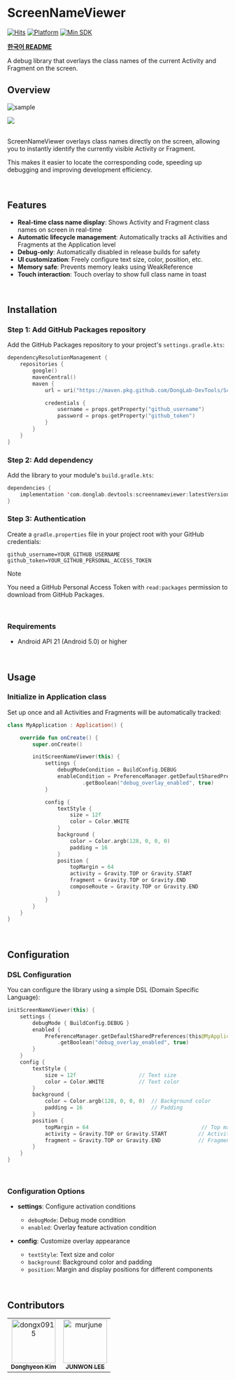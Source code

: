 # ScreenNameViewer
[![Hits](https://myhits.vercel.app/api/hit/https%3A%2F%2Fgithub.com%2FDongLab-DevTools%2FScreenNameViewer%3Ftab%3Dreadme-ov-file?color=blue&label=hits&size=small)](https://myhits.vercel.app)
[![Platform](https://img.shields.io/badge/platform-Android-3DDC84?style=flat-square&logo=android)](https://developer.android.com)
[![Min SDK](https://img.shields.io/badge/min%20sdk-21-green?style=flat-square)](https://developer.android.com)

**[한국어 README](./README_ko.md)**

A debug library that overlays the class names of the current Activity and Fragment on the screen.

## Overview

![sample](https://github.com/DongLab-DevTools/ScreenNameViewer-For-Compose/blob/3de0c47959bfd8fe8bdb7d21a96d9f23b0137794/.github/docs/images/screennameviewer-exmaple.png)

<a href="https://github.com/DongLab-DevTools/ScreenNameViewer-For-Compose">
	<img src="https://github.com/DongLab-DevTools/ScreenNameViewer/blob/326eb76dc23e4f806c200e67598311ab7271ab59/.github/images/screen_name_viewer_link_thumb_compose_en.png"/>
</a>

<br>
<br>

ScreenNameViewer overlays class names directly on the screen, allowing you to instantly identify the currently visible Activity or Fragment.

This makes it easier to locate the corresponding code, speeding up debugging and improving development efficiency.

<br>

## Features

- **Real-time class name display**: Shows Activity and Fragment class names on screen in real-time
- **Automatic lifecycle management**: Automatically tracks all Activities and Fragments at the Application level
- **Debug-only**: Automatically disabled in release builds for safety
- **UI customization**: Freely configure text size, color, position, etc.
- **Memory safe**: Prevents memory leaks using WeakReference
- **Touch interaction**: Touch overlay to show full class name in toast

<br>

## Installation

### Step 1: Add GitHub Packages repository

Add the GitHub Packages repository to your project's `settings.gradle.kts`:

```kotlin
dependencyResolutionManagement {
    repositories {
        google()
        mavenCentral()
		maven {
            url = uri("https://maven.pkg.github.com/DongLab-DevTools/ScreenNameViewer")

            credentials {
                username = props.getProperty("github_username")
                password = props.getProperty("github_token")
            }
        }
    }
}
```

### Step 2: Add dependency

Add the library to your module's `build.gradle.kts`:

```kotlin
dependencies {
    implementation 'com.donglab.devtools:screennameviewer:latestVersion'
}
```

### Step 3: Authentication

Create a `gradle.properties` file in your project root with your GitHub credentials:

```properties
github_username=YOUR_GITHUB_USERNAME
github_token=YOUR_GITHUB_PERSONAL_ACCESS_TOKEN
```

> [!NOTE]
> 
> You need a GitHub Personal Access Token with `read:packages` permission to download from GitHub Packages.

<br>

### Requirements
- Android API 21 (Android 5.0) or higher

<br>

## Usage

### Initialize in Application class

Set up once and all Activities and Fragments will be automatically tracked:

```kotlin
class MyApplication : Application() {

    override fun onCreate() {
        super.onCreate()

        initScreenNameViewer(this) {
            settings {
                debugModeCondition = BuildConfig.DEBUG
                enableCondition = PreferenceManager.getDefaultSharedPreferences(this@MyApplication)
                        .getBoolean("debug_overlay_enabled", true)
            }

            config {
                textStyle {
                    size = 12f
                    color = Color.WHITE
                }
                background {
                    color = Color.argb(128, 0, 0, 0)
                    padding = 16
                }
                position {
                    topMargin = 64
                    activity = Gravity.TOP or Gravity.START
                    fragment = Gravity.TOP or Gravity.END
                    composeRoute = Gravity.TOP or Gravity.END
                }
            }
        }
    }
}
```

<br>


## Configuration

### DSL Configuration

You can configure the library using a simple DSL (Domain Specific Language):

```kotlin
initScreenNameViewer(this) {
    settings {
        debugMode { BuildConfig.DEBUG }
        enabled {
            PreferenceManager.getDefaultSharedPreferences(this@MyApplication)
                .getBoolean("debug_overlay_enabled", true)
        }
    }
    config {
        textStyle {
            size = 12f                    // Text size
            color = Color.WHITE           // Text color
        }
        background {
            color = Color.argb(128, 0, 0, 0)  // Background color
            padding = 16                      // Padding
        }
        position {
            topMargin = 64                                    // Top margin
            activity = Gravity.TOP or Gravity.START          // Activity display position
            fragment = Gravity.TOP or Gravity.END            // Fragment display position
        }
    }
}
```

<br>

### Configuration Options

- **settings**: Configure activation conditions
  - `debugMode`: Debug mode condition
  - `enabled`: Overlay feature activation condition

- **config**: Customize overlay appearance
  - `textStyle`: Text size and color
  - `background`: Background color and padding
  - `position`: Margin and display positions for different components

<br>

## Contributors

<!-- readme: collaborators,contributors -start -->
<table>
    <tbody>
        <tr>
            <td align="center">
                <a href="https://github.com/dongx0915">
                    <img src="https://avatars.githubusercontent.com/u/63500239?v=4" width="100;" alt="dongx0915"/>
                    <br />
                    <sub><b>Donghyeon Kim</b></sub>
                </a>
            </td>
            <td align="center">
                <a href="https://github.com/murjune">
                    <img src="https://avatars.githubusercontent.com/u/87055456?v=4" width="100;" alt="murjune"/>
                    <br />
                    <sub><b>JUNWON LEE</b></sub>
                </a>
            </td>
        </tr>
    <tbody>
</table>
<!-- readme: collaborators,contributors -end -->
